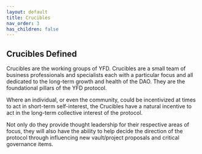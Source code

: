```yaml
---
layout: default
title: Crucibles
nav_order: 3
has_children: false
---
```


## Crucibles Defined

Crucibles are the working groups of YFD. Crucibles are a small team of business professionals and specialists each with a particular focus and all dedicated to the long-term growth and health of the DAO. They are the foundational pillars of the YFD protocol. 

Where an individual, or even the community, could be incentivized at times to act in short-term self-interest, the Crucibles have a natural incentive to act in the long-term collective interest of the protocol. 

Not only do they provide thought leadership for their respective areas of focus, they will also have the ability to help decide the direction of the protocol through influencing new vault/project proposals and critical governance items.
